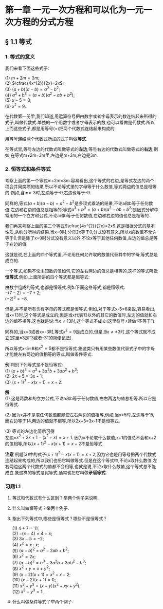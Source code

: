 # 第一章 一元一次方程和可以化为一元一次方程的分式方程

## § 1.1 等式

### 1. 等式的意义

我们来看下面这些式子:

(1) $m+2m=3m$;  
(2) $\cfrac{4x^{2}}{2x}=2x$;  
(3) $(a+b)(a-b)=a^{2}-b^{2}$;  
(4) $a^{3}+b^{3}=(a+b)\big(a^{2}-ab+b^{2}\big)$;  
(5) $x-5=8$;  
(6) $x^{2}=9$.  

在代数第一册里,我们知道,用运算符号把由数字或者字母表示的数连结起来所得的式子,叫做代数式.单独的一个用数字或者字母表示的数,也可以看做是代数式.所以上而这些式子,都是用等号(=)把两个代数式连结起来构成的.

用等号连结两个代数式所成的式子叫做**等式**.

在等式里,等号左边的代数式叫做等式的**左边**;等号右边的代数式叫做等式的**右边**,例如,在等式m+2m=3m里,左边是m+2m,右边是3m.

### 2. 恒等式和条件等式

考察上面的第一个等式m+2m=3m.容易看出,这个等式的右边,是等式左边的两个项合并同类项的结果,所以不论等式里的字母等于什么数值,等式两边的值总是相等的.例如,当m=-3时,左边等于-9,右边也等于-9.

同样的,等式$(a+b)(a-b)=a^{2}-b^{2}$是多项式乘法的结果,不论a和b等于任何数值,左边和右边的值总是相等的;等式$a^{3}+b^{3}=(a+b)\big(a^{2}-ab+b^{2}\big)$是因式分解中常用的一个立方和公式,不论a和b等于任何数值,左边和右边的值也总是相等的.

我们再来考察上面的第二个等式$\cfrac{4x^{2}}{2x}=2x$,这是根据分式的基本性质,从约分所得的结果.当x=0时,分母2x等于0,分式没有意义,所以x的数值不允许等于0,但是除了x=0时分式没有意义以外,不论x等于其他任何数值,左边的值总是等于右边的值.

这就是说,在上面的四个等式里,不论用任何允许取的数值代替其中的字母,等式总是成立的.

一个等式,如果不论未知数的值如何,它的左右两边的值总是相等的,这样的等式叫做**恒等式**.例如,上面所讲的四个等式都是恒等式:

由数字组成的等式,也都是恒等式.例如下面这些等式,都是恒等式:  
$-(7-2)=-7+2$;  
$(-2)^{3}=-8$.

但是,并不是所有含有字母的等式都是恒等式.例如,对于等式x-5=8来说,容易看出,当x=13时,这个等式是成立的;但是当x代表13以外的其它的数值时,左边的值就和右边的值不相等.这也就是说:当$x\neq13$时,这个等式不成立(这里符号$\neq$读做“不等于”).

同样的,当x=3或者x=-3时,等式$x^{2}=9$是成立的,但是$当x\neq\pm3$时,这个等式就不成立(这里$\pm3$是“3或者-3”的简便记法).

所以等式x-5=8和$x^{2}=9$都不是恒等式.象这类只有用某些数值代替式子中的字母才能使左右两边的值相等的等式,叫做条件等式.

**例** 判别下列等式是不是恒等式:  
(1) $(a+b)^{3}=a^{3}+3a^{2}b+3ab^{2}+b^{3}$;  
(2) $2x+5=3x-1$;  
(3) $(x+1)^{2}-x(x+1)=x+2$.  

**解**  
(1) 这是两数和的立方公式,不论a和b等于任何数值,左右两边的值总相等.所以它是恒等式.

(2) 因为x并不是取任何数值都能使左右两边的值相等,例如,当x=5时,左边等于15,而右边等于14,两边的值就不相等,所以2x+5=3x-1不是恒等式.

(3) 等式的左边化简后可得  
    左边=$x^{2}+2x+1-\big(x^{2}+x\big)=x+1$.
    因为x不论取什么数值,x+1的值总不会和x+2的值相等,所以$(x+1)^{2}-x(x+1)=x+2$不是恒等式.

**注意** 例题(3)中的式子$(x+1)^{2}-x(x+1)=x+2$,因为它也是用等号把两个代数式连结起来构成的,所以我们也把它叫做等式.但是在这个等式中,不论x取什么数值,左右两边这两个代数式的值都不会相等,也就是说,不论x取什么数值,这个等式总不能成立.象这样的等式是假等式,通常也把它叫做**矛盾等式**.

### 习题1.1
1. 等式和代数式有什么区别？举两个例子来说明.

2. 什么叫做恒等式？举两个例子.

3. 指出下列等式中,哪些是恒等式？哪些不是恒等式？

    (1) $4+7=11$;  
    (2) $-(x-4)=4-x$;  
    (3) $3x-5=-2$;  
    (4) $x^{2}=x\cdot x$;  
    (5) $(a-b)^{2}=a^{2}-2ab+b^{2}$;  
    (6) $x^{2}=2x$;  
    (7) $(a-b)^{2}=a^{3}-3a^{2}b+3ab^{2}-b^{3}$;  
    (8) $x^{2}+y=x+y^{2}$;  
    (9) $(x-2)(x+1)=x^{2}+x-2$;  
    (10) $(x-2)(x+1)=0$;  
    (11) $x^{3}-y^{3}=(x-y)\big(x^{2}+xy+y^{2}\big)$;  
    (12) $x^{3}-y^{3}=1$.
    
4. 什么叫做条件等式？举两个例子.  
